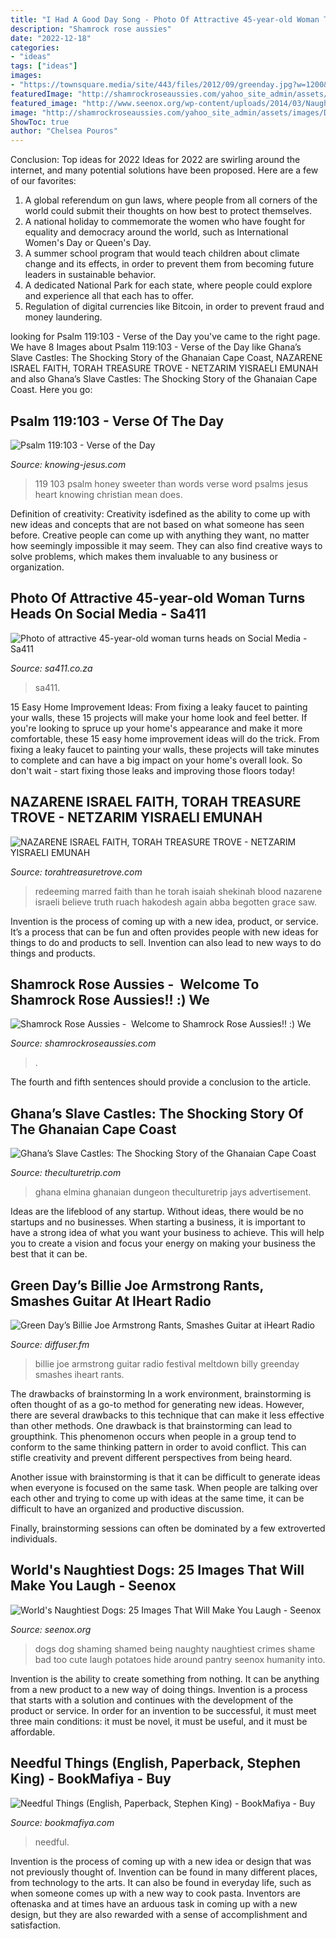 ```yaml
---
title: "I Had A Good Day Song - Photo Of Attractive 45-year-old Woman Turns Heads On Social Media"
description: "Shamrock rose aussies"
date: "2022-12-18"
categories:
- "ideas"
tags: ["ideas"]
images:
- "https://townsquare.media/site/443/files/2012/09/greenday.jpg?w=1200&amp;h=0&amp;zc=1&amp;s=0&amp;a=t&amp;q=89"
featuredImage: "http://shamrockroseaussies.com/yahoo_site_admin/assets/images/DSC_0147.83222412_std.JPG"
featured_image: "http://www.seenox.org/wp-content/uploads/2014/03/Naughty-Dogs-12.jpg"
image: "http://shamrockroseaussies.com/yahoo_site_admin/assets/images/DSC_0147.83222412_std.JPG"
ShowToc: true
author: "Chelsea Pouros"
---
```



Conclusion: Top ideas for 2022
Ideas for 2022 are swirling around the internet, and many potential solutions have been proposed. Here are a few of our favorites: 
1. A global referendum on gun laws, where people from all corners of the world could submit their thoughts on how best to protect themselves. 
2. A national holiday to commemorate the women who have fought for equality and democracy around the world, such as International Women's Day or Queen's Day. 
3. A summer school program that would teach children about climate change and its effects, in order to prevent them from becoming future leaders in sustainable behavior. 
4. A dedicated National Park for each state, where people could explore and experience all that each has to offer. 
5. Regulation of digital currencies like Bitcoin, in order to prevent fraud and money laundering.

	

		
looking for Psalm 119:103 - Verse of the Day you've came to the right page. We have 8 Images about Psalm 119:103 - Verse of the Day like Ghana’s Slave Castles: The Shocking Story of the Ghanaian Cape Coast, NAZARENE ISRAEL FAITH, TORAH TREASURE TROVE - NETZARIM YISRAELI EMUNAH and also Ghana’s Slave Castles: The Shocking Story of the Ghanaian Cape Coast. Here you go:
		
    
## Psalm 119:103 - Verse Of The Day

<img loading=lazy src="http://www.knowing-jesus.com/wp-content/uploads/Psalm-118-103-Your-Words-Are-Sweeter-Than-Honey-honey-copy.jpg" onerror="this.onerror=null;this.src='https://tse3.mm.bing.net/th?id=OIP.BUkRWlcwX0sIg6kG5JjWSAHaFj&amp;pid=15.1';" alt="Psalm 119:103 - Verse of the Day">

_Source: knowing-jesus.com_

>119 103 psalm honey sweeter than words verse word psalms jesus heart knowing christian mean does. 

	

Definition of creativity:
Creativity isdefined as the ability to come up with new ideas and concepts that are not based on what someone has seen before. Creative people can come up with anything they want, no matter how seemingly impossible it may seem. They can also find creative ways to solve problems, which makes them invaluable to any business or organization.

    
## Photo Of Attractive 45-year-old Woman Turns Heads On Social Media - Sa411

<img loading=lazy src="https://sa411.co.za/wp-content/uploads/2020/09/Photo-of-attractive-45-year-old-woman-turns-heads-on-Social-Media.jpg" onerror="this.onerror=null;this.src='https://tse1.mm.bing.net/th?id=OIP.y5n-2UOUXdWtxyOMECRwXwHaJ4&amp;pid=15.1';" alt="Photo of attractive 45-year-old woman turns heads on Social Media - Sa411">

_Source: sa411.co.za_

>sa411. 

	

15 Easy Home Improvement Ideas: From fixing a leaky faucet to painting your walls, these 15 projects will make your home look and feel better.
If you're looking to spruce up your home's appearance and make it more comfortable, these 15 easy home improvement ideas will do the trick. From fixing a leaky faucet to painting your walls, these projects will take minutes to complete and can have a big impact on your home's overall look. So don't wait - start fixing those leaks and improving those floors today!

    
## NAZARENE ISRAEL FAITH, TORAH TREASURE TROVE - NETZARIM YISRAELI EMUNAH

<img loading=lazy src="https://torahtreasuretrove.com/yahoo_site_admin/assets/images/_wsb_250x369_CRUCIFIEDJESUS_19013191570141307_std.92144316_std.jpg" onerror="this.onerror=null;this.src='https://tse1.mm.bing.net/th?id=OIP.KGslYoFjhxoL4_p3z2ZxFQAAAA&amp;pid=15.1';" alt="NAZARENE ISRAEL FAITH, TORAH TREASURE TROVE - NETZARIM YISRAELI EMUNAH">

_Source: torahtreasuretrove.com_

>redeeming marred faith than he torah isaiah shekinah blood nazarene israeli believe truth ruach hakodesh again abba begotten grace saw. 

	

Invention is the process of coming up with a new idea, product, or service. It’s a process that can be fun and often provides people with new ideas for things to do and products to sell. Invention can also lead to new ways to do things and products.

    
## Shamrock Rose Aussies - ﻿﻿﻿ Welcome To Shamrock Rose Aussies!! :) We

<img loading=lazy src="http://shamrockroseaussies.com/yahoo_site_admin/assets/images/DSC_0147.83222412_std.JPG" onerror="this.onerror=null;this.src='https://tse2.mm.bing.net/th?id=OIP.COBNMtWg1s3l-nPXNGFJGgHaE9&amp;pid=15.1';" alt="Shamrock Rose Aussies - ﻿﻿﻿ Welcome to Shamrock Rose Aussies!! :) We">

_Source: shamrockroseaussies.com_

>. 

	

The fourth and fifth sentences should provide a conclusion to the article.

    
## Ghana’s Slave Castles: The Shocking Story Of The Ghanaian Cape Coast

<img loading=lazy src="https://cdn.theculturetrip.com/wp-content/uploads/2014/03/4721622254_d79f8fc57f_b-1024x683.jpg" onerror="this.onerror=null;this.src='https://tse3.mm.bing.net/th?id=OIP.GG2m3GtOp3wMdgeGppz05QHaE8&amp;pid=15.1';" alt="Ghana’s Slave Castles: The Shocking Story of the Ghanaian Cape Coast">

_Source: theculturetrip.com_

>ghana elmina ghanaian dungeon theculturetrip jays advertisement. 

	

Ideas are the lifeblood of any startup. Without ideas, there would be no startups and no businesses. When starting a business, it is important to have a strong idea of what you want your business to achieve. This will help you to create a vision and focus your energy on making your business the best that it can be.

    
## Green Day’s Billie Joe Armstrong Rants, Smashes Guitar At IHeart Radio

<img loading=lazy src="https://townsquare.media/site/443/files/2012/09/greenday.jpg?w=1200&amp;h=0&amp;zc=1&amp;s=0&amp;a=t&amp;q=89" onerror="this.onerror=null;this.src='https://tse4.mm.bing.net/th?id=OIP.tYKfOrKOSSdYhc-qIu_L1wHaE8&amp;pid=15.1';" alt="Green Day’s Billie Joe Armstrong Rants, Smashes Guitar at iHeart Radio">

_Source: diffuser.fm_

>billie joe armstrong guitar radio festival meltdown billy greenday smashes iheart rants. 

	

The drawbacks of brainstorming
In a work environment, brainstorming is often thought of as a go-to method for generating new ideas. However, there are several drawbacks to this technique that can make it less effective than other methods.
One drawback is that brainstorming can lead to groupthink. This phenomenon occurs when people in a group tend to conform to the same thinking pattern in order to avoid conflict. This can stifle creativity and prevent different perspectives from being heard.

Another issue with brainstorming is that it can be difficult to generate ideas when everyone is focused on the same task. When people are talking over each other and trying to come up with ideas at the same time, it can be difficult to have an organized and productive discussion.

Finally, brainstorming sessions can often be dominated by a few extroverted individuals.

    
## World&#039;s Naughtiest Dogs: 25 Images That Will Make You Laugh - Seenox

<img loading=lazy src="http://www.seenox.org/wp-content/uploads/2014/03/Naughty-Dogs-12.jpg" onerror="this.onerror=null;this.src='https://tse4.mm.bing.net/th?id=OIP.8M32K-FLUw6BVyosoB7PmQHaJ4&amp;pid=15.1';" alt="World&#039;s Naughtiest Dogs: 25 Images That Will Make You Laugh - Seenox">

_Source: seenox.org_

>dogs dog shaming shamed being naughty naughtiest crimes shame bad too cute laugh potatoes hide around pantry seenox humanity into. 

	

Invention is the ability to create something from nothing. It can be anything from a new product to a new way of doing things. Invention is a process that starts with a solution and continues with the development of the product or service. In order for an invention to be successful, it must meet three main conditions: it must be novel, it must be useful, and it must be affordable.

    
## Needful Things (English, Paperback, Stephen King) - BookMafiya - Buy

<img loading=lazy src="https://bookmafiya.com/wp-content/uploads/2021/01/Needful-Things.jpg" onerror="this.onerror=null;this.src='https://tse1.mm.bing.net/th?id=OIP.9lB3R7DAmH2IJJADt1jv5wAAAA&amp;pid=15.1';" alt="Needful Things (English, Paperback, Stephen King) - BookMafiya - Buy">

_Source: bookmafiya.com_

>needful. 

	

Invention is the process of coming up with a new idea or design that was not previously thought of. Invention can be found in many different places, from technology to the arts. It can also be found in everyday life, such as when someone comes up with a new way to cook pasta. Inventors are oftenaska and at times have an arduous task in coming up with a new design, but they are also rewarded with a sense of accomplishment and satisfaction.

